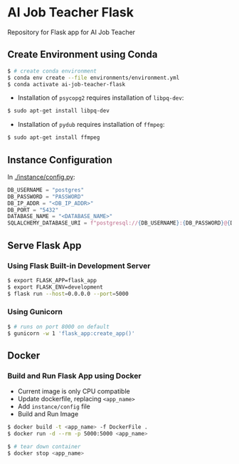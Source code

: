 # AI Job Teacher Flask

Repository for Flask app for AI Job Teacher

## Create Environment using Conda

```bash
$ # create conda environment
$ conda env create --file environments/environment.yml
$ conda activate ai-job-teacher-flask
```

- Installation of `psycopg2` requires installation of `libpq-dev`:

```bash
$ sudo apt-get install libpq-dev
```

- Installation of `pydub` requires installation of `ffmpeg`:

```bash
$ sudo apt-get install ffmpeg
```

## Instance Configuration

In [./instance/config.py](instance/config.py):

```python
DB_USERNAME = "postgres"
DB_PASSWORD = "PASSWORD"
DB_IP_ADDR = "<DB_IP_ADDR>"
DB_PORT = "5432"
DATABASE_NAME = "<DATABASE_NAME>"
SQLALCHEMY_DATABASE_URI = f"postgresql://{DB_USERNAME}:{DB_PASSWORD}@{DB_IP_ADDR}:{DB_PORT}/{DATABASE_NAME}"
```

## Serve Flask App

### Using Flask Built-in Development Server

```bash
$ export FLASK_APP=flask_app
$ export FLASK_ENV=development
$ flask run --host=0.0.0.0 --port=5000
```

### Using Gunicorn

```bash
$ # runs on port 8000 on default
$ gunicorn -w 1 'flask_app:create_app()'
```

## Docker

### Build and Run Flask App using Docker

- Current image is only CPU compatible
- Update dockerfile, replacing `<app_name>`
- Add `instance/config` file
- Build and Run Image

```bash
$ docker build -t <app_name> -f DockerFile .
$ docker run -d --rm -p 5000:5000 <app_name>

$ # tear down container
$ docker stop <app_name>
```
